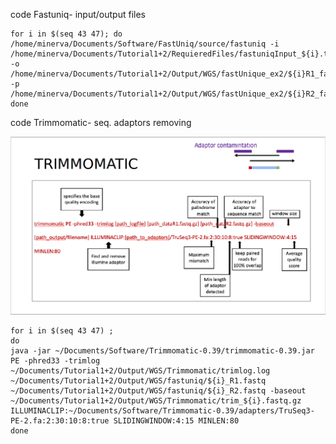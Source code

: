 code Fastuniq- input/output files

```
for i in $(seq 43 47); do /home/minerva/Documents/Software/FastUniq/source/fastuniq -i /home/minerva/Documents/Tutorial1+2/RequieredFiles/fastuniqInput_${i}.txt -o  /home/minerva/Documents/Tutorial1+2/Output/WGS/fastUnique_ex2/${i}R1_fastQ -p /home/minerva/Documents/Tutorial1+2/Output/WGS/fastUnique_ex2/${i}R2_fastQ; done
```

code Trimmomatic- seq. adaptors removing 

![ph](https://github.com/orarg/population-genomic/blob/main/Slides/Screenshot%202024-03-18%20145912.png)


```
for i in $(seq 43 47) ;           
do
java -jar ~/Documents/Software/Trimmomatic-0.39/trimmomatic-0.39.jar PE -phred33 -trimlog ~/Documents/Tutorial1+2/Output/WGS/Trimmomatic/trimlog.log ~/Documents/Tutorial1+2/Output/WGS/fastuniq/${i}_R1.fastq ~/Documents/Tutorial1+2/Output/WGS/fastuniq/${i}_R2.fastq -baseout ~/Documents/Tutorial1+2/Output/WGS/Trimmomatic/trim_${i}.fastq.gz ILLUMINACLIP:~/Documents/Software/Trimmomatic-0.39/adapters/TruSeq3-PE-2.fa:2:30:10:8:true SLIDINGWINDOW:4:15 MINLEN:80
done
```
